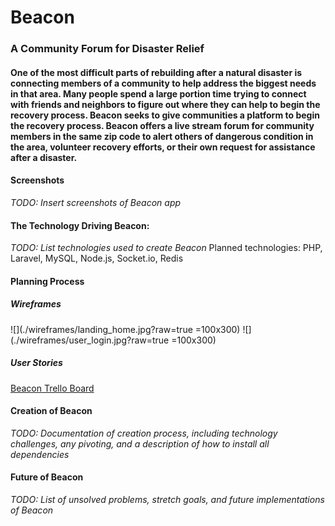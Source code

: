 # Beacon

### A Community Forum for Disaster Relief

#### One of the most difficult parts of rebuilding after a natural disaster is connecting members of a community to help address the biggest needs in that area. Many people spend a large portion time trying to connect with friends and neighbors to figure out where they can help to begin the recovery process. Beacon seeks to give communities a platform to begin the recovery process. Beacon offers a live stream forum for community members in the same zip code to alert others of dangerous condition in the area, volunteer recovery efforts, or their own request for assistance after a disaster. 


#### Screenshots
*TODO: Insert screenshots of Beacon app*


#### The Technology Driving Beacon:

*TODO: List technologies used to create Beacon*
Planned technologies: PHP, Laravel, MySQL, Node.js, Socket.io, Redis


#### Planning Process

##### Wireframes

![](./wireframes/landing_home.jpg?raw=true =100x300)
![](./wireframes/user_login.jpg?raw=true =100x300)

##### User Stories
[Beacon Trello Board](https://trello.com/b/u0CrgD33/beacon)


#### Creation of Beacon
*TODO: Documentation of creation process, including technology challenges, any pivoting, and a description of how to install all dependencies*


#### Future of Beacon
*TODO: List of unsolved problems, stretch goals, and future implementations of Beacon*


